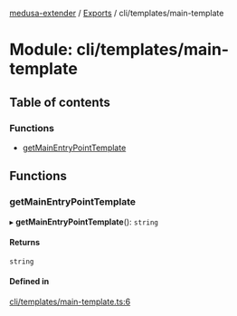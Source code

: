 [medusa-extender](../README.md) / [Exports](../modules.md) / cli/templates/main-template

# Module: cli/templates/main-template

## Table of contents

### Functions

- [getMainEntryPointTemplate](cli_templates_main_template.md#getmainentrypointtemplate)

## Functions

### getMainEntryPointTemplate

▸ **getMainEntryPointTemplate**(): `string`

#### Returns

`string`

#### Defined in

[cli/templates/main-template.ts:6](https://github.com/adrien2p/medusa-extender/blob/4d59aa3/src/cli/templates/main-template.ts#L6)
